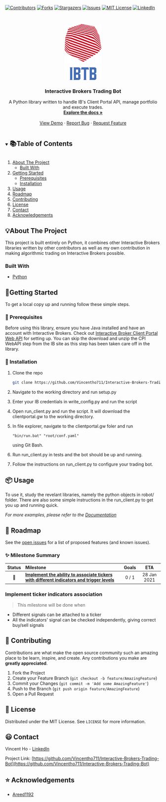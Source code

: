 <!--
*** Thanks for checking out the Best-README-Template. If you have a suggestion
*** that would make this better, please fork the repo and create a pull request
*** or simply open an issue with the tag "enhancement".
*** Thanks again! Now go create something AMAZING! :D
***
***
***
*** To avoid retyping too much info. Do a search and replace for the following:
*** github_username, repo_name, twitter_handle, email, project_title, project_description
-->



<!-- PROJECT SHIELDS -->
<!--
*** I'm using markdown "reference style" links for readability.
*** Reference links are enclosed in brackets [ ] instead of parentheses ( ).
*** See the bottom of this document for the declaration of the reference variables
*** for contributors-url, forks-url, etc. This is an optional, concise syntax you may use.
*** https://www.markdownguide.org/basic-syntax/#reference-style-links
-->
[![Contributors][contributors-shield]][contributors-url]
[![Forks][forks-shield]][forks-url]
[![Stargazers][stars-shield]][stars-url]
[![Issues][issues-shield]][issues-url]
[![MIT License][license-shield]][license-url]
[![LinkedIn][linkedin-shield]][linkedin-url]



<!-- PROJECT LOGO -->
<br />
<p align="center">
  <a href="https://github.com/Vincentho711/Interactive-Brokers-Trading-Bot">
    <img src="images/IBTB_logo.png" alt="Logo" width="120" height="180">
  </a>

  <h3 align="center">Interactive Brokers Trading Bot</h3>

  <p align="center">
    A Python library written to handle IB's Client Portal API, manage portfolio and execute trades.
    <br />
    <a href="https://github.com/Vincentho711/Interactive-Brokers-Trading-Bot"><strong>Explore the docs »</strong></a>
    <br />
    <br />
    <a href="https://github.com/Vincentho711/Interactive-Brokers-Trading-Bot">View Demo</a>
    ·
    <a href="https://github.com/Vincentho711/Interactive-Brokers-Trading-Bot">Report Bug</a>
    ·
    <a href="https://github.com/github_username/repo_name/issues">Request Feature</a>
  </p>
</p>



<!-- TABLE OF CONTENTS -->
<details open="open">
  <summary><h2 style="display: inline-block"> 📚Table of Contents</h2></summary>
  <ol>
    <li>
      <a href="#about-the-project">About The Project</a>
      <ul>
        <li><a href="#built-with">Built With</a></li>
      </ul>
    </li>
    <li>
      <a href="#getting-started">Getting Started</a>
      <ul>
        <li><a href="#prerequisites">Prerequisites</a></li>
        <li><a href="#installation">Installation</a></li>
      </ul>
    </li>
    <li><a href="#usage">Usage</a></li>
    <li><a href="#roadmap">Roadmap</a></li>
    <li><a href="#contributing">Contributing</a></li>
    <li><a href="#license">License</a></li>
    <li><a href="#contact">Contact</a></li>
    <li><a href="#acknowledgements">Acknowledgements</a></li>
  </ol>
</details>



<!-- ABOUT THE PROJECT -->
## 💡About The Project
<!--
[![Product Name Screen Shot][product-screenshot]](https://example.com)
-->
This project is built entirely on Python, it combines other Interactive Brokers libraries written by other contributors as well as my own contribution in making algorithmic trading on Interactive Brokers possible.
<!--
**To avoid retyping too much info. Do a search and replace with your text editor for the following:**
`github_username`, `repo_name`, `twitter_handle`, `email`, `project_title`, `project_description`
-->

### Built With
* [Python](https://www.python.org/)



<!-- GETTING STARTED -->
## 🎉Getting Started

To get a local copy up and running follow these simple steps.

### 🔖 Prerequisites

Before using this library, ensure you have Java installed and have an account with Interactive Brokers. Check out [Interactive Broker Client Portal Web API](https://interactivebrokers.github.io/cpwebapi/) for setting up. You can skip the download and unzip the CPI WebAPI step from the IB site as this step has been taken care off in the library.


### 🔧 Installation

1. Clone the repo
   ```sh
   git clone https://github.com/Vincentho711/Interactive-Brokers-Trading-Bot.git
   ```
2. Navigate to the working directory and run setup.py

3. Enter your IB credentials in write_config.py and run the script

4. Open run_client.py and run the script. It will download the clientportal.gw to the working directory.

5. In file explorer, navigate to the    clientportal.gw foler and run
    ```
   "bin/run.bat" "root/conf.yaml"
    ```
    using Git Bash.

6. Run run_client.py in tests and the bot should be up and running.

7. Follow the instructions on run_client.py to configure your trading bot.




<!-- USAGE EXAMPLES -->
## 📦 Usage

To use it, study the revelant libraries, namely the python objects in robot/ folder. There are also some simple instructions in the run_client.py to get you up and running quick.

_For more examples, please refer to the [Documentation](https://example.com)_



<!-- ROADMAP -->
## 🚩 Roadmap

See the [open issues](https://github.com/github_username/repo_name/issues) for a list of proposed features (and known issues).

### ✨ Milestone Summary

| Status | Milestone | Goals | ETA |
| :---: | :--- | :---: | :---: |
| 🚀 | **[Implement the ability to associate tickers with different indicators and trigger levels](#implement-ticker-indicators-association)** | 0 / 1 | 28 Jan 2021 |

### Implement ticker indicators association

> This milestone will be done when 
* Different signals can be attached to a ticker
* All the indicators' signal can be checked independently, giving correct buy/sell signals 


<!-- CONTRIBUTING -->
## 💝 Contributing

Contributions are what make the open source community such an amazing place to be learn, inspire, and create. Any contributions you make are **greatly appreciated**.

1. Fork the Project
2. Create your Feature Branch (`git checkout -b feature/AmazingFeature`)
3. Commit your Changes (`git commit -m 'Add some AmazingFeature'`)
4. Push to the Branch (`git push origin feature/AmazingFeature`)
5. Open a Pull Request



<!-- LICENSE -->
## 📜 License

Distributed under the MIT License. See `LICENSE` for more information.



<!-- CONTACT -->
## 😃 Contact

Vincent Ho - [LinkedIn](https://www.linkedin.com/in/vincent-ho-b0932b138/)

Project Link: [https://github.com/Vincentho711/Interactive-Brokers-Trading-Bot](https://github.com/Vincentho711/Interactive-Brokers-Trading-Bot)



<!-- ACKNOWLEDGEMENTS -->
## ⭐ Acknowledgements

* [Areed1192](https://github.com/areed1192)





<!-- MARKDOWN LINKS & IMAGES -->
<!-- https://www.markdownguide.org/basic-syntax/#reference-style-links -->
[contributors-shield]: https://img.shields.io/github/contributors/Vincentho711/Interactive-Brokers-Trading-Bot?style=for-the-badge
[contributors-url]: https://github.com/Vincentho711/Interactive-Brokers-Trading-Bot/graphs/contributors
[forks-shield]: https://img.shields.io/github/forks/Vincentho711/Interactive-Brokers-Trading-Bot?style=for-the-badge
[forks-url]: https://github.com/Vincentho711/Interactive-Brokers-Trading-Bot/network/members
[stars-shield]: https://img.shields.io/github/stars/Vincentho711/Interactive-Brokers-Trading-Bot?style=for-the-badge
[stars-url]: https://github.com/Vincentho711/Interactive-Brokers-Trading-Bot/stargazers
[issues-shield]: https://img.shields.io/github/issues/Vincentho711/Interactive-Brokers-Trading-Bot?style=for-the-badge
[issues-url]: https://github.com/Vincentho711/Interactive-Brokers-Trading-Bot/issues
[license-shield]: https://img.shields.io/github/license/Vincentho711/Interactive-Brokers-Trading-Bot?style=for-the-badge
[license-url]: https://github.com/github_username/repo/blob/master/LICENSE.txt
[linkedin-shield]: https://img.shields.io/badge/-LinkedIn-black.svg?style=for-the-badge&logo=linkedin&colorB=555
[linkedin-url]: https://www.linkedin.com/in/vincent-ho-b0932b138/
[forthebadge made-with-python]: http://ForTheBadge.com/images/badges/made-with-python.svg